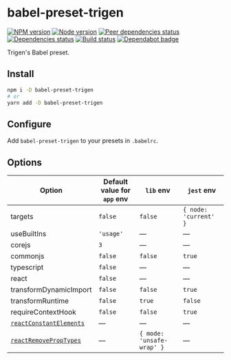 # babel-preset-trigen

[![NPM version][npm]][npm-url]
[![Node version][node]][node-url]
[![Peer dependencies status][peer-deps]][peer-deps-url]
[![Dependencies status][deps]][deps-url]
[![Build status][build]][build-url]
[![Dependabot badge][dependabot]][dependabot-url]

[npm]: https://img.shields.io/npm/v/babel-preset-trigen.svg
[npm-url]: https://npmjs.com/package/babel-preset-trigen

[node]: https://img.shields.io/node/v/babel-preset-trigen.svg
[node-url]: https://nodejs.org

[peer-deps]: https://david-dm.org/TrigenSoftware/babel-preset-trigen/peer-status.svg
[peer-deps-url]: https://david-dm.org/TrigenSoftware/babel-preset-trigen?type=peer

[deps]: https://david-dm.org/TrigenSoftware/babel-preset-trigen.svg
[deps-url]: https://david-dm.org/TrigenSoftware/babel-preset-trigen

[build]: http://img.shields.io/travis/com/TrigenSoftware/babel-preset-trigen.svg
[build-url]: https://travis-ci.com/TrigenSoftware/babel-preset-trigen

[dependabot]: https://api.dependabot.com/badges/status?host=github&repo=TrigenSoftware/babel-preset-trigen
[dependabot-url]: https://dependabot.com/

Trigen's Babel preset.

## Install

```bash
npm i -D babel-preset-trigen
# or
yarn add -D babel-preset-trigen
```

## Configure

Add `babel-preset-trigen` to your presets in `.babelrc`.

## Options

| Option | Default value for `app` env | `lib` env | `jest` env |
|------|-----------------------------|-----------|------------|
| targets | `false` | `false` | `{ node: 'current' }` |
| useBuiltIns | `'usage'` | — | — |
| corejs | `3` | — | — |
| commonjs | `false` | `false` | `true` |
| typescript | `false` | — | — |
| react | `false` | — | — |
| transformDynamicImport | `false` | `false` | `true` |
| transformRuntime | `false` | `true` | `false` |
| requireContextHook | `false` | `false` | `true` |
| [`reactConstantElements`](https://babeljs.io/docs/en/next/babel-plugin-transform-react-constant-elements.html#options) | — | — | — |
| [`reactRemovePropTypes`](https://github.com/oliviertassinari/babel-plugin-transform-react-remove-prop-types#options) | — | `{ mode: 'unsafe-wrap' }` | — |

